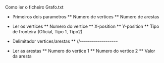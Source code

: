 Como ler o ficheiro Grafo.txt

* Primeiros dois parametros
** Numero de vertices
** Numero de arestas

* Ler os vertices
** Numero do vertice
** X-position
** Y-position
** Tipo de fronteira (Oficial, Tipo 1, Tipo2)

* Delimitador vertices/arestas
** //-------------------

* Ler as arestas
** Numero do vertice 1
** Numero do vertice 2
** Valor da aresta